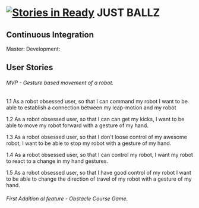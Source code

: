 [![Stories in Ready](https://badge.waffle.io/ALRW/just_ballz.png?label=ready&title=Ready)](https://waffle.io/ALRW/just_ballz)
JUST BALLZ
============

Continuous Integration
--------------------------
Master:
Development:

User Stories
----------------

###### MVP - Gesture based movement of a robot.

1.1 As a robot obsessed user,
    so that I can command my robot
    I want to be able to establish a connection between my leap-motion and my robot

1.2 As a robot obsessed user,
    so that I can can get my kicks,
    I want to be able to move my robot forward with a gesture of my hand.

1.3 As a robot obsessed user,
    so that I don't loose control of my awesome robot,
    I want to be able to stop my robot with a gesture of my hand.

1.4 As a robot obsessed user,
    so that I can control my robot,
    I want my robot to react to a change in my hand gestures.

1.5 As a robot obsessed user,
    so that I have good control of my robot
    I want to be able to change the direction of travel of my robot with a gesture of my hand.

###### First Addition al feature - Obstacle Course Game.
